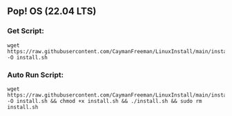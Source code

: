 ## Pop! OS (22.04 LTS)

### Get Script:
```
wget https://raw.githubusercontent.com/CaymanFreeman/LinuxInstall/main/install.sh -O install.sh
```

### Auto Run Script:
```
wget https://raw.githubusercontent.com/CaymanFreeman/LinuxInstall/main/install.sh -O install.sh && chmod +x install.sh && ./install.sh && sudo rm install.sh
```
